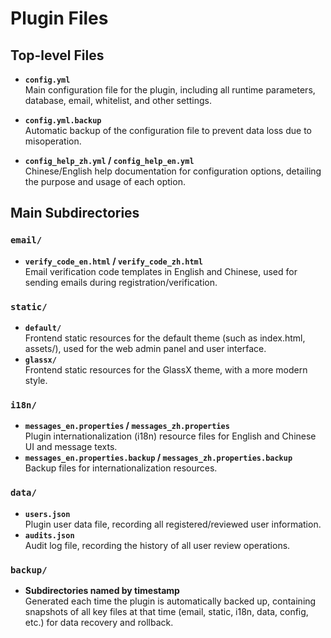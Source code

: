 # Plugin Files

## Top-level Files

- **`config.yml`**  
  Main configuration file for the plugin, including all runtime parameters, database, email, whitelist, and other settings.

- **`config.yml.backup`**  
  Automatic backup of the configuration file to prevent data loss due to misoperation.

- **`config_help_zh.yml` / `config_help_en.yml`**  
  Chinese/English help documentation for configuration options, detailing the purpose and usage of each option.

## Main Subdirectories

### `email/`
- **`verify_code_en.html` / `verify_code_zh.html`**  
  Email verification code templates in English and Chinese, used for sending emails during registration/verification.

### `static/`
- **`default/`**  
  Frontend static resources for the default theme (such as index.html, assets/), used for the web admin panel and user interface.
- **`glassx/`**  
  Frontend static resources for the GlassX theme, with a more modern style.

### `i18n/`
- **`messages_en.properties` / `messages_zh.properties`**  
  Plugin internationalization (i18n) resource files for English and Chinese UI and message texts.
- **`messages_en.properties.backup` / `messages_zh.properties.backup`**  
  Backup files for internationalization resources.

### `data/`
- **`users.json`**  
  Plugin user data file, recording all registered/reviewed user information.
- **`audits.json`**  
  Audit log file, recording the history of all user review operations.

### `backup/`
- **Subdirectories named by timestamp**  
  Generated each time the plugin is automatically backed up, containing snapshots of all key files at that time (email, static, i18n, data, config, etc.) for data recovery and rollback.
